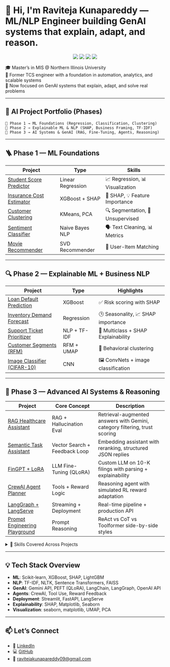 # 👋 Hi, I'm Raviteja Kunapareddy — ML/NLP Engineer building GenAI systems that explain, adapt, and reason.

<p align="center">
  <img src="https://img.shields.io/badge/ML-End_to_End-green?style=flat-square"/>
  <img src="https://img.shields.io/badge/NLP-Structured_Text-blue?style=flat-square"/>
  <img src="https://img.shields.io/badge/GenAI-RAG_+_Agents-purple?style=flat-square"/>
  <img src="https://img.shields.io/badge/Explainability-SHAP_Deep-orange?style=flat-square"/>
</p>

🎓 Master’s in MIS @ Northern Illinois University  
💼 Former TCS engineer with a foundation in automation, analytics, and scalable systems  
🚀 Now focused on GenAI systems that explain, adapt, and solve real problems

---

## 🚀 AI Project Portfolio (Phases)

```
📍 Phase 1 → ML Foundations (Regression, Classification, Clustering)  
📍 Phase 2 → Explainable ML & NLP (SHAP, Business Framing, TF-IDF)  
📍 Phase 3 → AI Systems & GenAI (RAG, Fine-Tuning, Agents, Reasoning)
```

---

## 🪜 Phase 1 — ML Foundations

| Project | Type | Skills |
|--------|------|--------|
| [Student Score Predictor](https://github.com/RaviKunapareddy/student-score-regression) | Linear Regression | 📈 Regression, 📊 Visualization |
| [Insurance Cost Estimator](https://github.com/RaviKunapareddy/insurance-cost-xgboost) | XGBoost + SHAP | 🎯 SHAP, 💡 Feature Importance |
| [Customer Clustering](https://github.com/RaviKunapareddy/mall-customer-clustering) | KMeans, PCA | 🔍 Segmentation, 🧩 Unsupervised |
| [Sentiment Classifier](https://github.com/RaviKunapareddy/naive-bayes-sentiment-nlp) | Naive Bayes NLP | 🗣️ Text Cleaning, 📊 Metrics |
| [Movie Recommender](https://github.com/RaviKunapareddy/movie-recommender-svd) | SVD Recommender | 🤝 User-Item Matching |

---

## 🔍 Phase 2 — Explainable ML + Business NLP

| Project | Type | Highlights |
|--------|------|------------|
| [Loan Default Prediction](https://github.com/RaviKunapareddy/loan-default-prediction-shap) | XGBoost | ✅ Risk scoring with SHAP |
| [Inventory Demand Forecast](https://github.com/RaviKunapareddy/inventory-demand-forecasting-shap) | Regression | 🕒 Seasonality, 📈 SHAP importance |
| [Support Ticket Prioritizer](https://github.com/RaviKunapareddy/support-ticket-priority-nlp) | NLP + TF-IDF | 📨 Multiclass + SHAP Explainability |
| [Customer Segments (RFM)](https://github.com/RaviKunapareddy/rfm-customer-segmentation) | RFM + UMAP | 👥 Behavioral clustering |
| [Image Classifier (CIFAR-10)](https://github.com/RaviKunapareddy/cifar10-image-classification-cnn) | CNN | 🖼️ ConvNets + image classification |

---

## 🤖 Phase 3 — Advanced AI Systems & Reasoning

| Project | Core Concept | Description |
|--------|---------------|-------------|
| [RAG Healthcare Assistant](https://github.com/RaviKunapareddy/rag-healthcare-assistant) | RAG + Hallucination Eval | Retrieval-augmented answers with Gemini, category filtering, trust scoring |
| [Semantic Task Assistant](https://github.com/RaviKunapareddy/semantic-task-assistant-vector) | Vector Search + Feedback Loop | Embedding assistant with reranking, structured JSON replies |
| [FinGPT + LoRA](https://github.com/RaviKunapareddy/fingpt-financial-llm-analyzer) | LLM Fine-Tuning (QLoRA) | Custom LLM on 10-K filings with parsing + explainability |
| [CrewAI Agent Planner](https://github.com/RaviKunapareddy/crewai-multitool-agent-system) | Tools + Reward Logic | Reasoning agent with simulated RL reward adaptation |
| [LangGraph + LangServe](https://github.com/RaviKunapareddy/langgraph-streaming-agent) | Streaming + Deployment | Real-time pipeline + production API |
| [Prompt Engineering Playground](https://github.com/RaviKunapareddy/prompt-style-gallery) | Prompt Reasoning | ReAct vs CoT vs Toolformer side-by-side styles |

<details>
<summary>🧠 Skills Covered Across Projects</summary>

- ✅ ML: Regression, Classification, Clustering  
- ✅ NLP: TF-IDF, Embeddings, Tokenization, Regex  
- ✅ GenAI: RAG, Prompt Engineering, Fine-Tuning (LoRA)  
- ✅ AI Systems: Multi-agent logic, Feedback Adaptation, Reward-based flow  
- ✅ Explainability: SHAP (global/local), Confusion Matrix  
- ✅ Deployment: Streamlit, FastAPI, LangGraph, LangServe  
</details>

---

## 💡 Tech Stack Overview

- **ML**: Scikit-learn, XGBoost, SHAP, LightGBM  
- **NLP**: TF-IDF, NLTK, Sentence Transformers, FAISS  
- **GenAI**: Gemini API, PEFT (QLoRA), LangChain, LangGraph, OpenAI API  
- **Agents**: CrewAI, Tool Use, Reward Feedback  
- **Deployment**: Streamlit, FastAPI, LangServe  
- **Explainability**: SHAP, Matplotlib, Seaborn  
- **Visualization**: seaborn, matplotlib, UMAP, PCA  

---

## 📫 Let’s Connect

- 💼 [LinkedIn](https://www.linkedin.com/in/ravitejak99/)  
- 💻 [GitHub](https://github.com/RaviKunapareddy)  
- 📧 [ravitejakunapareddy09@gmail.com](mailto:ravitejakunapareddy09@gmail.com)
